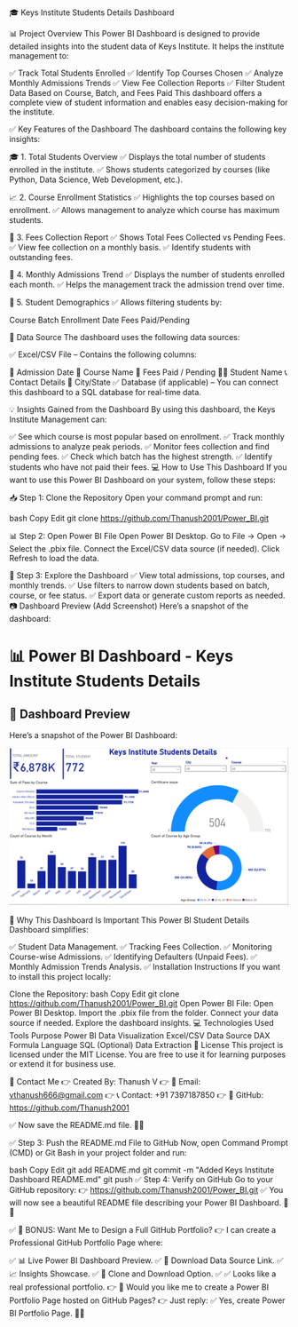 🎓 Keys Institute Students Details Dashboard

📊 Project Overview
This Power BI Dashboard is designed to provide detailed insights into the student data of Keys Institute. It helps the institute management to:

✅ Track Total Students Enrolled
✅ Identify Top Courses Chosen
✅ Analyze Monthly Admissions Trends
✅ View Fee Collection Reports
✅ Filter Student Data Based on Course, Batch, and Fees Paid
This dashboard offers a complete view of student information and enables easy decision-making for the institute.

✅ Key Features of the Dashboard
The dashboard contains the following key insights:

🎓 1. Total Students Overview
✅ Displays the total number of students enrolled in the institute.
✅ Shows students categorized by courses (like Python, Data Science, Web Development, etc.).

📈 2. Course Enrollment Statistics
✅ Highlights the top courses based on enrollment.
✅ Allows management to analyze which course has maximum students.

💸 3. Fees Collection Report
✅ Shows Total Fees Collected vs Pending Fees.
✅ View fee collection on a monthly basis.
✅ Identify students with outstanding fees.

📅 4. Monthly Admissions Trend
✅ Displays the number of students enrolled each month.
✅ Helps the management track the admission trend over time.

🏫 5. Student Demographics
✅ Allows filtering students by:

Course
Batch
Enrollment Date
Fees Paid/Pending

💾 Data Source
The dashboard uses the following data sources:

✅ Excel/CSV File – Contains the following columns:

📅 Admission Date
📖 Course Name
💸 Fees Paid / Pending
👨‍🎓 Student Name
📞 Contact Details
📍 City/State
✅ Database (if applicable) – You can connect this dashboard to a SQL database for real-time data.

💡 Insights Gained from the Dashboard
By using this dashboard, the Keys Institute Management can:

✅ See which course is most popular based on enrollment.
✅ Track monthly admissions to analyze peak periods.
✅ Monitor fees collection and find pending fees.
✅ Check which batch has the highest strength.
✅ Identify students who have not paid their fees.
💻 How to Use This Dashboard
If you want to use this Power BI Dashboard on your system, follow these steps:

📥 Step 1: Clone the Repository
Open your command prompt and run:

bash
Copy
Edit
git clone https://github.com/Thanush2001/Power_BI.git

📊 Step 2: Open Power BI File
Open Power BI Desktop.
Go to File → Open → Select the .pbix file.
Connect the Excel/CSV data source (if needed).
Click Refresh to load the data.

💸 Step 3: Explore the Dashboard
✅ View total admissions, top courses, and monthly trends.
✅ Use filters to narrow down students based on batch, course, or fee status.
✅ Export data or generate custom reports as needed.
📷 Dashboard Preview (Add Screenshot)
Here’s a snapshot of the dashboard:
# 📊 Power BI Dashboard - Keys Institute Students Details

## 📸 Dashboard Preview
Here’s a snapshot of the Power BI Dashboard:

![Dashboard Preview](PowerBI_Output.png)

🎉 Why This Dashboard Is Important
This Power BI Student Details Dashboard simplifies:

✅ Student Data Management.
✅ Tracking Fees Collection.
✅ Monitoring Course-wise Admissions.
✅ Identifying Defaulters (Unpaid Fees).
✅ Monthly Admission Trends Analysis.
✅ Installation Instructions
If you want to install this project locally:

Clone the Repository:
bash
Copy
Edit
git clone https://github.com/Thanush2001/Power_BI.git
Open Power BI File:
Open Power BI Desktop.
Import the .pbix file from the folder.
Connect your data source if needed.
Explore the dashboard insights.
💻 Technologies Used
Tools	Purpose
Power BI	Data Visualization
Excel/CSV	Data Source
DAX	Formula Language
SQL (Optional)	Data Extraction
📄 License
This project is licensed under the MIT License.
You are free to use it for learning purposes or extend it for business use.

💯 Contact Me
👉 Created By: Thanush V
👉 💌 Email: vthanush666@gmail.com
👉 📞 Contact: +91 7397187850
👉 🔗 GitHub: https://github.com/Thanush2001

✅ Now save the README.md file. 🚀🎉

✅ Step 3: Push the README.md File to GitHub
Now, open Command Prompt (CMD) or Git Bash in your project folder and run:

bash
Copy
Edit
git add README.md
git commit -m "Added Keys Institute Dashboard README.md"
git push
✅ Step 4: Verify on GitHub
Go to your GitHub repository:
👉 https://github.com/Thanush2001/Power_BI.git
✅ You will now see a beautiful README file describing your Power BI Dashboard. 🚀🎉

✅ 🚀 BONUS: Want Me to Design a Full GitHub Portfolio?
👉 I can create a Professional GitHub Portfolio Page where:

✅ 📊 Live Power BI Dashboard Preview.
✅ 📜 Download Data Source Link.
✅ 📈 Insights Showcase.
✅ 💾 Clone and Download Option.
✅ ✅ Looks like a real professional portfolio.
👉 💯 Would you like me to create a Power BI Portfolio Page hosted on GitHub Pages?
👉 Just reply: ✅ Yes, create Power BI Portfolio Page. 🚀🎉
